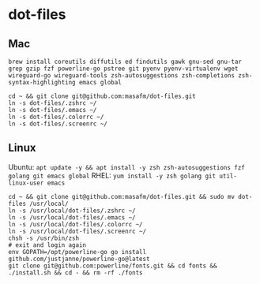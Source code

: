 # dot-files
## Mac
`brew install coreutils diffutils ed findutils gawk gnu-sed gnu-tar grep gzip fzf powerline-go pstree git pyenv pyenv-virtualenv wget wireguard-go wireguard-tools zsh-autosuggestions zsh-completions zsh-syntax-highlighting emacs global`
```
cd ~ && git clone git@github.com:masafm/dot-files.git
ln -s dot-files/.zshrc ~/
ln -s dot-files/.emacs ~/
ln -s dot-files/.colorrc ~/
ln -s dot-files/.screenrc ~/
```

## Linux
Ubuntu: `apt update -y && apt install -y zsh zsh-autosuggestions fzf golang git emacs global`
RHEL: `yum install -y zsh golang git util-linux-user emacs`
```
cd ~ && git clone git@github.com:masafm/dot-files.git && sudo mv dot-files /usr/local/
ln -s /usr/local/dot-files/.zshrc ~/
ln -s /usr/local/dot-files/.emacs ~/
ln -s /usr/local/dot-files/.colorrc ~/
ln -s /usr/local/dot-files/.screenrc ~/
chsh -s /usr/bin/zsh
# exit and login again
env GOPATH=/opt/powerline-go go install github.com/justjanne/powerline-go@latest
git clone git@github.com:powerline/fonts.git && cd fonts && ./install.sh && cd - && rm -rf ./fonts
```
